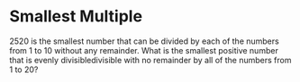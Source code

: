 # Smallest Multiple

$2520$ is the smallest number that can be divided by each of the numbers from $1$ to $10$ without any remainder.
What is the smallest positive number that is evenly divisibledivisible with no remainder by all of the numbers from $1$ to $20$?